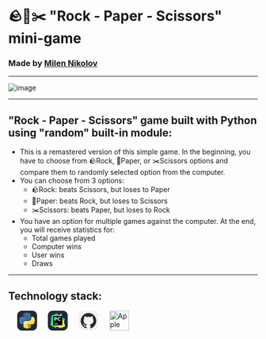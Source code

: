 # 🪨📄✂️ "Rock - Paper - Scissors" mini-game
### Made by [Milen Nikolov](https://www.linkedin.com/in/milen-nikolov-62455034b/)
---
![image](https://github.com/user-attachments/assets/abbfd9e7-a53f-45ff-b2ff-3de2d2112e8d)


---
## "Rock - Paper - Scissors" game built with Python using "random" built-in module:

- This is a remastered version of this simple game. In the beginning, you have to choose from 🪨Rock, 📄Paper, or ✂️Scissors options and compare them to randomly selected option from the computer.
- You can choose from 3 options:
  - 🪨Rock: beats Scissors, but loses to Paper
  - 📄Paper: beats Rock, but loses to Scissors
  - ✂️Scissors: beats Paper, but loses to Rock
- You have an option for multiple games against the computer. At the end, you will receive statistics for:
  - Total games played
  - Computer wins
  - User wins
  - Draws

---
## Technology stack:
<p align="left">
  &emsp;
    <a href="#"><img alt="Python" src="https://github.com/tandpfun/skill-icons/blob/main/icons/Python-Dark.svg" width="40" height ="40"></a>
  &emsp;
    <a href="#"><img src="https://github.com/tandpfun/skill-icons/blob/main/icons/PyCharm-Dark.svg" width="40" height="40" /></a>
  &emsp;
    <a href="#"><img alt="GitHub" src="https://github.com/tandpfun/skill-icons/blob/main/icons/Github-Light.svg" title="GitHub" **alt="GitHub" width="40" height="40" ></a>
  &emsp;
    <a href="#"><img src="https://github.com/tandpfun/skill-icons/blob/main/icons/Apple-Light.svg" title="Apple" **alt="Apple" width="40" height="40" /></a>
</p>
